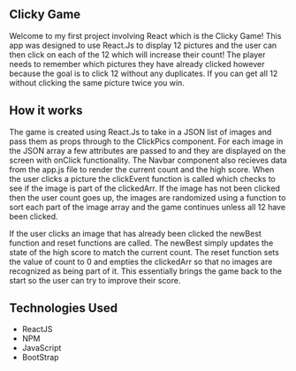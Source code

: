 

## Clicky Game

Welcome to my first project involving React which is the Clicky Game! This app was designed to use React.Js to display 12 pictures and the user can then click on each of the 12 which will increase their count! The player needs to remember which pictures they have already clicked however because the goal is to click 12 without any duplicates. If you can get all 12 without clicking the same picture twice you win.

## How it works

The game is created using React.Js to take in a JSON list of images and pass them as props through to the ClickPics component. For each image in the JSON array a few attributes are passed to and they are displayed on the screen with onClick functionality. The Navbar component also recieves data from the app.js file to render the current count and the high score. When the user clicks a picture the clickEvent function is called which checks to see if the image is part of the clickedArr. If the image has not been clicked then the user count goes up, the images are randomized using a function to sort each part of the image array and the game continues unless all 12 have been clicked.

If the user clicks an image that has already been clicked the newBest function and reset functions are called. The newBest simply updates the state of the high score to match the current count. The reset function sets the value of count to 0 and empties the clickedArr so that no images are recognized as being part of it. This essentially brings the game back to the start so the user can try to improve their score.

## Technologies Used

 - ReactJS
 - NPM
 - JavaScript
 - BootStrap
